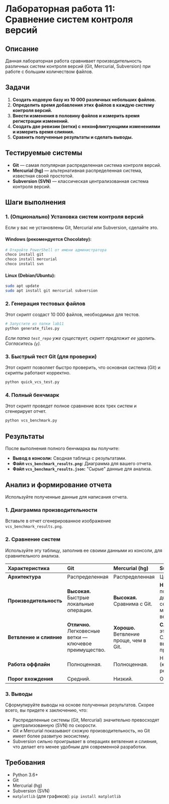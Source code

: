 # Лабораторная работа 11: Сравнение систем контроля версий

## Описание

Данная лабораторная работа сравнивает производительность различных систем контроля версий (Git, Mercurial, Subversion) при работе с большим количеством файлов.

## Задачи

1.  **Создать кодовую базу из 10 000 различных небольших файлов.**
2.  **Определить время добавления этих файлов в каждую систему контроля версий.**
3.  **Внести изменения в половину файлов и измерить время регистрации изменений.**
4.  **Создать две ревизии (ветки) с неконфликтующими изменениями и измерить время слияния.**
5.  **Сравнить полученные результаты и сделать выводы.**

## Тестируемые системы

-   **Git** — самая популярная распределенная система контроля версий.
-   **Mercurial (hg)** — альтернативная распределенная система, известная своей простотой.
-   **Subversion (SVN)** — классическая централизованная система контроля версий.

## Шаги выполнения

### 1. (Опционально) Установка систем контроля версий

Если у вас не установлены Git, Mercurial или Subversion, сделайте это.

#### Windows (рекомендуется Chocolatey):
```powershell
# Откройте PowerShell от имени администратора
choco install git
choco install mercurial
choco install svn 
```

#### Linux (Debian/Ubuntu):
```bash
sudo apt update
sudo apt install git mercurial subversion
```

### 2. Генерация тестовых файлов

Этот скрипт создаст 10 000 файлов, необходимых для тестов.

```bash
# Запустите из папки lab11
python generate_files.py
```
*Если папка `test_repo` уже существует, скрипт предложит ее удалить. Согласитесь (`y`).*

### 3. Быстрый тест Git (для проверки)

Этот скрипт позволяет быстро проверить, что основная система (Git) и скрипты работают корректно.

```bash
python quick_vcs_test.py
```

### 4. Полный бенчмарк

Этот скрипт проведет полное сравнение всех трех систем и сгенерирует отчет.

```bash
python vcs_benchmark.py
```

## Результаты

После выполнения полного бенчмарка вы получите:
-   **Вывод в консоли:** Сводная таблица с результатами.
-   **Файл `vcs_benchmark_results.png`:** Диаграмма для вашего отчета.
-   **Файл `vcs_benchmark_results.json`:** "Сырые" данные для анализа.

## Анализ и формирование отчета

Используйте полученные данные для написания отчета.

### 1. Диаграмма производительности
Вставьте в отчет сгенерированное изображение `vcs_benchmark_results.png`.

### 2. Сравнение систем
Используйте эту таблицу, заполнив ее своими данными из консоли, для сравнительного анализа.

| Характеристика          | Git                                                        | Mercurial (hg)                                     | Subversion (SVN)                                                         |
| :---------------------- | :--------------------------------------------------------- | :------------------------------------------------- | :----------------------------------------------------------------------- |
| **Архитектура**         | Распределенная                                             | Распределенная                                     | Централизованная                                                         |
| **Производительность**  | **Высокая.** Быстрые локальные операции.                   | **Высокая.** Сравнима с Git.                       | **Низкая.** Требует постоянного доступа к серверу, медленное ветвление.  |
| **Ветвление и слияние** | **Отлично.** Легковесные ветки — ключевое преимущество.     | **Хорошо.** Ветвление проще, чем в Git.            | **Слабо.** Ветки — это копии. Слияние часто вызывает проблемы.           |
| **Работа оффлайн**      | Полноценная.                                               | Полноценная.                                       | Невозможна (кроме редактирования).                                        |
| **Порог вхождения**     | Средний.                                                   | Низкий.                                            | Очень низкий.                                                            |

### 3. Выводы
Сформулируйте выводы на основе полученных результатов. Скорее всего, вы придете к заключению, что:
-   Распределенные системы (Git, Mercurial) значительно превосходят централизованную (SVN) по скорости.
-   Git и Mercurial показывают схожую производительность, но Git имеет более развитую экосистему.
-   Subversion сильно проигрывает в операциях ветвления и слияния, что делает его менее удобным для современной разработки.

## Требования

-   Python 3.6+
-   Git
-   Mercurial (hg)
-   Subversion (SVN)
-   `matplotlib` (для графиков): `pip install matplotlib` 